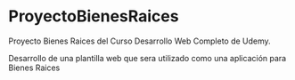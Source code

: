 # ProyectoBienesRaices

Proyecto Bienes Raices del Curso Desarrollo Web Completo de Udemy.

Desarrollo de una plantilla web que sera utilizado como una aplicación para Bienes Raices
